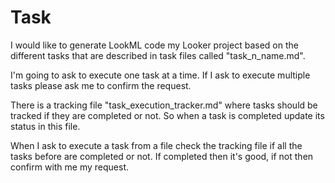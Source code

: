 # Task

I would like to generate LookML code my Looker project based on the different tasks that are described in task files called "task_n_name.md".

I'm going to ask to execute one task at a time. If I ask to execute multiple tasks please ask me to confirm the request.

There is a tracking file "task_execution_tracker.md" where tasks should be tracked if they are completed or not. So when a task is completed update its status in this file.

When I ask to execute a task from a file check the tracking file if all the tasks before are completed or not. If completed then it's good, if not then confirm with me my request.